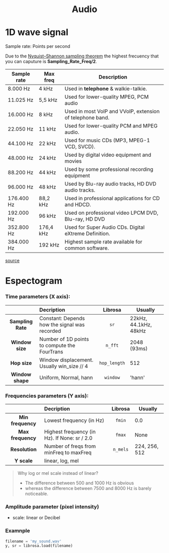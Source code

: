 <h1 align="center">Audio</h1>



# 1D wave signal


Sample rate: Points per second

Due to the [Nyquist–Shannon sampling theorem](https://en.wikipedia.org/wiki/Nyquist%E2%80%93Shannon_sampling_theorem) the highest frecuency that you can caputure is **Sampling_Rate_Freq/2**.


| Sample rate | Max freq  | Description                                               |        
|-------------|-----------|-----------------------------------------------------------|
| 8.000 Hz    | 4 kHz     | Used in **telephone** & walkie-talkie.                    |
| 11.025 Hz   | 5,5 kHz   | Used for lower-quality MPEG, PCM audio                    |
| 16.000 Hz   | 8 kHz     | Used in most VoIP and VVoIP, extension of telephone band. |
| 22.050 Hz   | 11 kHz    | Used for lower-quality PCM and MPEG audio.                |
| 44.100 Hz   | 22 kHz    | Used for music CDs (MP3, MPEG-1 VCD, SVCD).               |
| 48.000 Hz   | 24 kHz    | Used by digital video equipment and movies                |
| 88.200 Hz   | 44 kHz    | Used by some professional recording equipment             |
| 96.000 Hz   | 48 kHz    | Used by Blu-ray audio tracks, HD DVD audio tracks.        |
| 176.400 Hz  | 88,2 kHz  | Used in professional applications for CD and HDCD.        |
| 192.000 Hz  | 96 kHz    | Used on professional video LPCM DVD, Blu-ray, HD DVD      |
| 352.800 Hz  | 176,4 kHz | Used for Super Audio CDs. Digital eXtreme Definition.     |
| 384.000 Hz  | 192 kHz   | Highest sample rate available for common software.        |


[source](https://github.com/audiojs/sample-rate)



# Espectogram

### Time parameters (X axis):

|                   | Decription                                    | Librosa      | Usually     |
|:-----------------:|:----------------------------------------------|:------------:|-------------|
| **Sampling Rate** | Constant: Depends how the signal was recorded | `sr`         | 22kHz, 44.1kHz, 48kHz |
| **Window size**   | Number of 1D points to compute the FourTrans  | `n_fft`      | 2048 (93ms) |
| **Hop size**      | Window displacement. Usually win_size // 4    | `hop_length` | 512         |
| **Window shape**  | Uniform, Normal, hann                         | `window`     | 'hann'      |






### Frequencies parameters (Y axis):

|                   | Decription                                    | Librosa      | Usually       |
|:-----------------:|:----------------------------------------------|:------------:|---------------|
| **Min frequency** | Lowest frequency (in Hz)                      | `fmin`       | 0.0           |
| **Max frequency** | Highest frequency (in Hz). If None: sr / 2.0  | `fmax`       | None          |
| **Resolution**    | Number of freqs from minFreq to maxFreq       | `n_mels`     | 224, 256, 512 |
| **Y scale**       | linear, log, mel                              |              |               |


> Why log or mel scale instead of linear?
> - The difference between 500 and 1000 Hz is obvious
> - whereas the difference between 7500 and 8000 Hz is barely noticeable.

### Amplitude parameter (pixel intensity)
- scale: linear or Decibel




### Examnple

``` python
filename = 'my_sound.wav'
y, sr = librosa.load(filename)